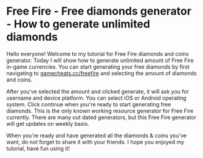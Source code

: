 # Free Fire - Free diamonds generator - How to generate unlimited diamonds
<p>Hello everyone! Welcome to my tutorial for Free Fire diamonds and coins generator. Today I will show how to generate unlimited amount of Free Fire in-game currencies. You can start generating your free diamonds by first navigating to <a href="https://gamecheats.cc/freefire">gamecheats.cc/freefire</a> and selecting the amount of diamonds and coins.</p>

<p>After you've selected the amount and clicked generate, it will ask you for username and device platform. You can select iOS or Android operating system. Click continue when you're ready to start generating free diamonds. This is the only known working resource generator for Free Fire currently. There are many out dated generators, but this Free Fire generator will get updates on weekly basis.</p>

<p>When you're ready and have generated all the diamonds & coins you've want, do not forget to share it with your friends. I hope you enjoyed my tutorial, have fun using it!</p>
